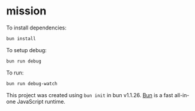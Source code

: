 # mission

To install dependencies:

```bash
bun install
```

To setup debug:

```bash
bun run debug
```

To run:

```bash
bun run debug-watch
```

This project was created using `bun init` in bun v1.1.26. [Bun](https://bun.sh) is a fast all-in-one JavaScript runtime.
